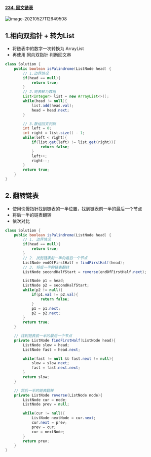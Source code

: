 #### [234. 回文链表](https://leetcode-cn.com/problems/palindrome-linked-list/)

![image-20210527112649508](https://raw.githubusercontent.com/TWDH/Leetcode-From-Zero/pictures/img/image-20210527112649508.png)

## 1.相向双指针 + 转为List

* 将链表中的数字一次转换为 ArrayList
* 再使用 同向双指针 判断回文串

```java
class Solution {
    public boolean isPalindrome(ListNode head) {
        // 1.边界情况
        if(head == null){
            return true;
        }
        // 2.链表转为数组
        List<Integer> list = new ArrayList<>();
        while(head != null){
            list.add(head.val);
            head = head.next;
        }

        // 3.数组回文判断
        int left = 0;
        int right = list.size() - 1;
        while(left < right){
            if(list.get(left) != list.get(right)){
                return false;
            }
            left++;
            right--;
        }
        return true;
    }
}
```

## 2. 翻转链表

* 使用快慢指针找到链表的一半位置，找到链表前一半的最后一个节点
* 将后一半的链表翻转
* 依次对比

```java
class Solution {
    public boolean isPalindrome(ListNode head) {
        // 1. 边界情况
        if(head == null){
            return true;
        }
        // 2. 找到链表前一半的最后一个节点
        ListNode endOfFirstHalf = findFirstHalf(head);
        // 3. 将后一半的链表翻转
        ListNode secondHalfStart = reverse(endOfFirstHalf.next);

        ListNode p1 = head;
        ListNode p2 = secondHalfStart;
        while(p2 != null){
            if(p1.val != p2.val){
                return false;
            }
            p1 = p1.next;
            p2 = p2.next;
        }
        return true;
    }

    // 找到链表前一半的最后一个节点
    private ListNode findFirstHalf(ListNode head){
        ListNode slow = head;
        ListNode fast = head.next;

        while(fast != null && fast.next != null){
            slow = slow.next;
            fast = fast.next.next;
        }
        return slow;
    }

    // 将后一半的链表翻转
    private ListNode reverse(ListNode node){
        ListNode cur = node;
        ListNode prev = null;

        while(cur != null){
            ListNode nextNode = cur.next;
            cur.next = prev;
            prev = cur;
            cur = nextNode;
        }
        return prev;
    }
}
```








